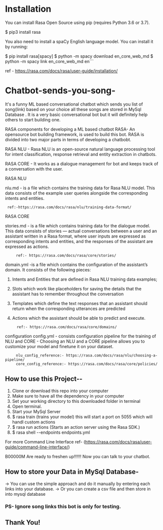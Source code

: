 # Installation

You can install Rasa Open Source using pip (requires Python 3.6 or 3.7).

$ pip3 install rasa

You also need to install a spaCy English language model. You can install it by running:

$ pip install rasa[spacy]
$ python -m spacy download en_core_web_md
$ python -m spacy link en_core_web_md en```

ref - https://rasa.com/docs/rasa/user-guide/installation/

# Chatbot-sends-you-song-
It's a funny ML based conversational chatbot which sends you list of song(link) based on your choice all these songs are stored in MySql Database . It is a very basic conversational bot but it will definitely help others to start building one.

RASA components for developing a ML based chatbot
RASA- An opensource bot building framework, is used to build this bot. RASA is divided into two major parts in terms of developing a chatbobt.

RASA NLU - Rasa NLU is an open-source natural language processing tool for intent classification, response retrieval and entity extraction in chatbots.

RASA CORE - It works as a dialogue management for bot and keeps track of a conversation with the user.

RASA NLU

nlu.md - is a file which contains the training data for Rasa NLU model. This data consists of the example user queries alongside the corresponding intents and entities.

     ref:-https://rasa.com/docs/rasa/nlu/training-data-format/

RASA CORE

stories.md - is a file which contains training data for the dialogue model. This data consists of stories — actual conversations between a user and an assistant written in a Rasa format, where user inputs are expressed as corresponding intents and entities, and the responses of the assistant are expressed as actions.


         ref:- https://rasa.com/docs/rasa/core/stories/

domain.yml -is a file which contains the configuration of the assistant’s domain. It consists of the following pieces:

1. Intents and Entities that are defined in Rasa NLU training data examples;

2. Slots which work like placeholders for saving the details that the assistant has to remember throughout the conversation

3. Templates which define the text responses that an assistant should return when the corresponding utterances are predicted

4. Actions which the assistant should be able to predict and execute.

         ref:- https://rasa.com/docs/rasa/core/domains/

configuration
config.yml - consists configuration pipeline for the training of NLU and CORE - Choosing an NLU and a CORE pipeline allows you to customize your model and finetune it on your dataset.

         nlu_config_reference:- https://rasa.com/docs/rasa/nlu/choosing-a-pipeline/
         core_config_reference:- https://rasa.com/docs/rasa/core/policies/

## How to use this Project--
1. Clone or download this repo into your computer
2. Make sure to have all the dependency in your computer
3. Set your working directory to this downloaded folder in terminal
4. Open terminal.
5. Start your MySql Server
4. $ rasa train (trains your model) this will start a port on 5055 which will handl custom actions
5. $ rasa run actions (Starts an action server using the Rasa SDK.)
6. $ rasa shell --endpoints endpoints.yml

For more Command Line Interface ref- (https://rasa.com/docs/rasa/user-guide/command-line-interface/)


B00000M Are ready to freshen up!!!!!! Now you can talk to your chatbot.

## How to store your Data in MySql Database-
-> You can use the simple approach and do it manually by entering each links into your database.
-> Or you can create a csv file and then store in into mysql database
 
### PS- Ignore song links this bot is only for testing.

## Thank You!
